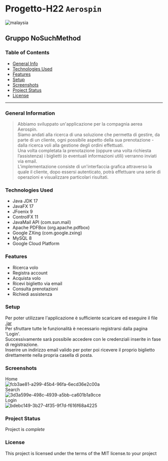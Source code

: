 # Progetto-H22 `Aerospin`
![malaysia](https://user-images.githubusercontent.com/66534866/174287514-c3d9d0b8-d2e4-41d2-b7da-ea3d67e040f2.jpg)
## Gruppo NoSuchMethod

### Table of Contents
* [General Info](#general-information)
* [Technologies Used](#technologies-used)
* [Features](#features)
* [Setup](#setup)
* [Screenshots](#screenshots)
* [Project Status](#project-status)
* [License](#license)

***

### General Information
> Abbiamo sviluppato un'applicazione per la compagnia aerea Aerospin.\
Siamo andati alla ricerca di una soluzione che permetta di gestire, da parte di un cliente, ogni possibile aspetto della sua prenotazione - dalla ricerca voli alla gestione degli ordini effettuati.\
Una volta completata la prenotazione (oppure una volta richiesta l’assistenza) i biglietti (o eventuali informazioni utili) verranno inviati via email.\
L'implementazione consiste di un'interfaccia grafica attraverso la quale il cliente, dopo essersi autenticato, potrà effettuare una serie di operazioni e visualizzare particolari risultati.

### Technologies Used
- Java JDK 17
- JavaFX 17
- JFoenix 9
- ControlFX 11
- JavaMail API (com.sun.mail)
- Apache PDFBox (org.apache.pdfbox)
- Google ZXing (com.google.zxing)
- MySQL 8
- Google Cloud Platform

### Features
- Ricerca volo
- Registra account
- Acquista volo
- Ricevi biglietto via email
- Consulta prenotazioni
- Richiedi assistenza

### Setup
Per poter utilizzare l'applicazione è sufficiente scaricare ed eseguire il file [.jar](https://github.com/IngSW-unipv/Progetto-H22/releases/download/Final/Aerospin.jar) \
Per sfruttare tutte le funzionalità è necessario registrarsi dalla pagina 'Login'. \
Successivamente sarà possibile accedere con le credenziali inserite in fase di registrazione. \
Inserire un indirizzo email valido per poter poi ricevere il proprio biglietto direttamente nella propria casella di posta. 

### Screenshots
Home\
![fcb3ae81-a299-45b4-96fa-6ecd36e2c00a](https://user-images.githubusercontent.com/66534866/174296210-9ca4af72-cc61-4588-ba7a-5a6504b789cd.jpg)\
Search\
![3d3a599e-498c-4939-a5bb-ca601b1a9cce](https://user-images.githubusercontent.com/66534866/174296346-b016e3f9-148d-41e9-9784-e99bbd86ed94.jpg)\
Login\
![bdebc149-3b27-4f35-9f7d-f616f68a4225](https://user-images.githubusercontent.com/66534866/174296359-a188d3c8-d6c7-4007-a4e6-d758ff25d5cf.jpg)

### Project Status
Project is _complete_
<!--_no longer being worked on_-->

### License
This project is licensed under the terms of the MIT license.to your project
